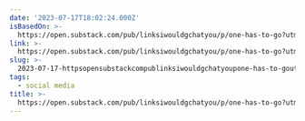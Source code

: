 ```yaml
---
date: '2023-07-17T18:02:24.000Z'
isBasedOn: >-
  https://open.substack.com/pub/linksiwouldgchatyou/p/one-has-to-go?utm_source=share&utm_medium=android&r=3d5
link: >-
  https://open.substack.com/pub/linksiwouldgchatyou/p/one-has-to-go?utm_source=share&utm_medium=android&r=3d5
slug: >-
  2023-07-17-httpsopensubstackcompublinksiwouldgchatyoupone-has-to-goutmsourceshareandutmmediumandroidandr3d5
tags:
  - social media
title: >-
  https://open.substack.com/pub/linksiwouldgchatyou/p/one-has-to-go?utm_source=share&utm_medium=android&r=3d5
---
```


